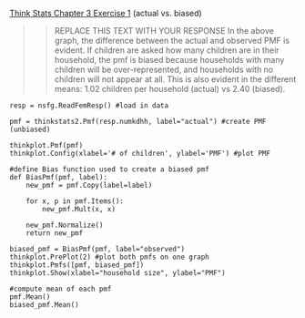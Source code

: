 [Think Stats Chapter 3 Exercise 1](http://greenteapress.com/thinkstats2/html/thinkstats2004.html#toc31) (actual vs. biased)

>> REPLACE THIS TEXT WITH YOUR RESPONSE
In the above graph, the difference between the actual and observed PMF is evident. If children are asked how many children are in their household, the pmf is biased because households with many children will be over-represented, and households with no children will not appear at all. This is also evident in the different means: 1.02 children per household (actual) vs 2.40 (biased).


```
resp = nsfg.ReadFemResp() #load in data

pmf = thinkstats2.Pmf(resp.numkdhh, label="actual") #create PMF (unbiased)

thinkplot.Pmf(pmf)
thinkplot.Config(xlabel='# of children', ylabel='PMF') #plot PMF

#define Bias function used to create a biased pmf
def BiasPmf(pmf, label):
    new_pmf = pmf.Copy(label=label)

    for x, p in pmf.Items():
        new_pmf.Mult(x, x)
        
    new_pmf.Normalize()
    return new_pmf

biased_pmf = BiasPmf(pmf, label="observed")
thinkplot.PrePlot(2) #plot both pmfs on one graph
thinkplot.Pmfs([pmf, biased_pmf])
thinkplot.Show(xlabel="household size", ylabel="PMF")

#compute mean of each pmf
pmf.Mean()
biased_pmf.Mean()
```

